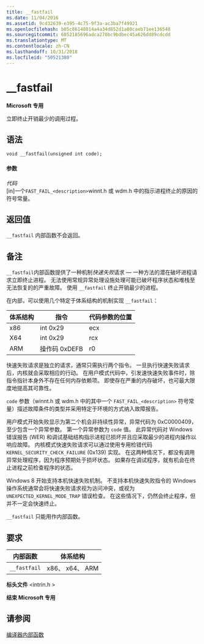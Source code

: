```yaml
---
title: __fastfail
ms.date: 11/04/2016
ms.assetid: 9cd32639-e395-4c75-9f3a-ac3ba7f49921
ms.openlocfilehash: b05c86148014a4a34d852d1a00caeb71ee136548
ms.sourcegitcommit: 6052185696adca270bc9bdbec45a626dd89cdcdd
ms.translationtype: MT
ms.contentlocale: zh-CN
ms.lasthandoff: 10/31/2018
ms.locfileid: "50521380"
---
```

# <a name="fastfail"></a>__fastfail

**Microsoft 专用**

立即终止开销最少的调用过程。

## <a name="syntax"></a>语法

```
void __fastfail(unsigned int code);
```

#### <a name="parameters"></a>参数

*代码*<br/>
[in]一个`FAST_FAIL_<description>`winnt.h 或 wdm.h 中的指示进程终止的原因的符号常量。

## <a name="return-value"></a>返回值

`__fastfail` 内部函数不会返回。

## <a name="remarks"></a>备注

`__fastfail`内部函数提供了一种机制*快速失败*请求 — 一种方法的潜在破坏进程请求立即终止进程。 无法使用常规异常处理设施处理可能已破坏程序状态和堆栈至无法恢复的的严重故障。 使用 `__fastfail` 终止开销最少的进程。

在内部，可以使用几个特定于体系结构的机制实现 `__fastfail`：

|体系结构|指令|代码参数的位置|
|------------------|-----------------|-------------------------------|
|x86|int 0x29|ecx|
|X64|int 0x29|rcx|
|ARM|操作码 0xDEFB|r0|

快速失败请求是独立的请求，通常只需执行两个指令。 一旦执行快速失败请求后，内核就会采取相应的行动。 在用户模式代码中，引发速快速失败事件时，除指令指针本身外不存在任何内存依赖项。 即使存在严重的内存破坏，也可最大限度地提高其可靠性。

`code` 参数（winnt.h 或 wdm.h 中的其中一个 `FAST_FAIL_<description>` 符号常量）描述故障条件的类型并采用特定于环境的方式纳入故障报告。

用户模式开始失败显示为第二个机会非持续性异常，异常代码为 0xC0000409，至少包含一个异常参数。 第一个异常参数为 `code` 值。 此异常代码对 Windows 错误报告 (WER) 和调试基础结构指示进程已损坏并且应采取最少的进程内操作以响应故障。 内核模式快速失败请求可以通过使用专用检错代码 `KERNEL_SECURITY_CHECK_FAILURE` (0x139) 实现。 在这两种情况下，都没有调用异常处理程序，因为程序预期处于损坏状态。 如果存在调试程序，就有机会在终止进程之前检查程序的状态。

Windows 8 开始支持本机快速失败机制。 不支持本机快速失败指令的 Windows 操作系统通常会将快速失败请求视为访问冲突，或视为 `UNEXPECTED_KERNEL_MODE_TRAP` 错误检查。 在这些情况下，仍然会终止程序，但并不一定会快速终止。

`__fastfail` 只能用作内部函数。

## <a name="requirements"></a>要求

|内部函数|体系结构|
|---------------|------------------|
|`__fastfail`|x86、 x64、 ARM|

**标头文件** \<intrin.h >

**结束 Microsoft 专用**

## <a name="see-also"></a>请参阅

[编译器内部函数](../intrinsics/compiler-intrinsics.md)